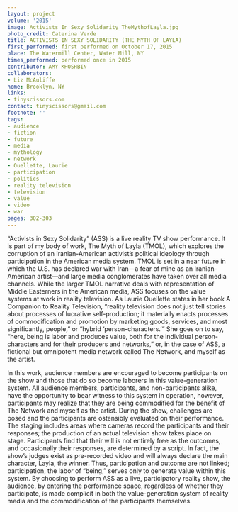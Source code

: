 ```yaml
---
layout: project
volume: '2015'
image: Activists_In_Sexy_Solidarity_TheMythofLayla.jpg
photo_credit: Caterina Verde
title: ACTIVISTS IN SEXY SOLIDARITY (THE MYTH OF LAYLA)
first_performed: first performed on October 17, 2015
place: The Watermill Center, Water Mill, NY
times_performed: performed once in 2015
contributor: AMY KHOSHBIN
collaborators:
- Liz McAuliffe
home: Brooklyn, NY
links:
- tinyscissors.com
contact: tinyscissors@gmail.com
footnote: ''
tags:
- audience
- fiction
- future
- media
- mythology
- network
- Ouellette, Laurie
- participation
- politics
- reality television
- television
- value
- video
- war
pages: 302-303
---
```


“Activists in Sexy Solidarity” (ASS) is a live reality TV show performance. It is part of my body of work, The Myth of Layla (TMOL), which explores the corruption of an Iranian-American activist’s political ideology through participation in the American media system. TMOL is set in a near future in which the U.S. has declared war with Iran—a fear of mine as an Iranian-American artist—and large media conglomerates have taken over all media channels. While the larger TMOL narrative deals with representation of Middle Easterners in the American media, ASS focuses on the value systems at work in reality television. As Laurie Ouellette states in her book A Companion to Reality Television, “reality television does not just tell stories about processes of lucrative self-production; it materially enacts processes of commodification and promotion by marketing goods, services, and most significantly, people,” or “hybrid ‘person-characters.’” She goes on to say, “here, being is labor and produces value, both for the individual person-characters and for their producers and networks,” or, in the case of ASS, a fictional but omnipotent media network called The Network, and myself as the artist.

In this work, audience members are encouraged to become participants on the show and those that do so become laborers in this value-generation system. All audience members, participants, and non-participants alike, have the opportunity to bear witness to this system in operation, however, participants may realize that they are being commodified for the benefit of The Network and myself as the artist. During the show, challenges are posed and the participants are ostensibly evaluated on their performance. The staging includes areas where cameras record the participants and their responses; the production of an actual television show takes place on stage. Participants find that their will is not entirely free as the outcomes, and occasionally their responses, are determined by a script. In fact, the show’s judges exist as pre-recorded video and will always declare the main character, Layla, the winner. Thus, participation and outcome are not linked; participation, the labor of “being,” serves only to generate value within this system. By choosing to perform ASS as a live, participatory reality show, the audience, by entering the performance space, regardless of whether they participate, is made complicit in both the value-generation system of reality media and the commodification of the participants themselves.
